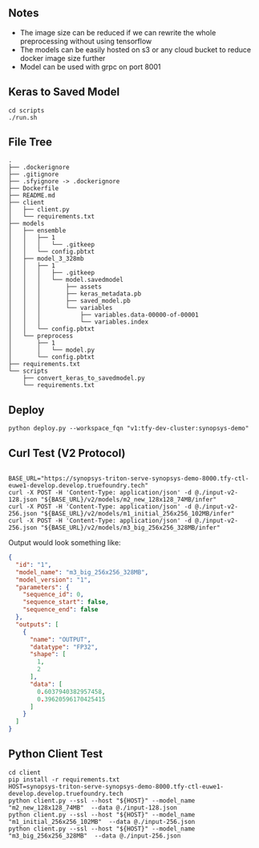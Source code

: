 Notes
---

- The image size can be reduced if we can rewrite the whole preprocessing without using tensorflow
- The models can be easily hosted on s3 or any cloud bucket to reduce docker image size further
- Model can be used with grpc on port 8001


Keras to Saved Model
---

```shell
cd scripts
./run.sh
```

File Tree
---

```
.
├── .dockerignore
├── .gitignore
├── .sfyignore -> .dockerignore
├── Dockerfile
├── README.md
├── client
│   ├── client.py
│   └── requirements.txt
├── models
│   ├── ensemble
│   │   ├── 1
│   │   │   └── .gitkeep
│   │   └── config.pbtxt
│   ├── model_3_328mb
│   │   ├── 1
│   │   │   ├── .gitkeep
│   │   │   └── model.savedmodel
│   │   │       ├── assets
│   │   │       ├── keras_metadata.pb
│   │   │       ├── saved_model.pb
│   │   │       └── variables
│   │   │           ├── variables.data-00000-of-00001
│   │   │           └── variables.index
│   │   └── config.pbtxt
│   └── preprocess
│       ├── 1
│       │   └── model.py
│       └── config.pbtxt
├── requirements.txt
└── scripts
    ├── convert_keras_to_savedmodel.py
    └── requirements.txt
```

Deploy
---
```
python deploy.py --workspace_fqn "v1:tfy-dev-cluster:synopsys-demo"
```


Curl Test (V2 Protocol)
---

```shell

BASE_URL="https://synopsys-triton-serve-synopsys-demo-8000.tfy-ctl-euwe1-develop.develop.truefoundry.tech"
curl -X POST -H 'Content-Type: application/json' -d @./input-v2-128.json "${BASE_URL}/v2/models/m2_new_128x128_74MB/infer"
curl -X POST -H 'Content-Type: application/json' -d @./input-v2-256.json "${BASE_URL}/v2/models/m1_initial_256x256_102MB/infer"
curl -X POST -H 'Content-Type: application/json' -d @./input-v2-256.json "${BASE_URL}/v2/models/m3_big_256x256_328MB/infer"
```


Output would look something like:

```json
{
  "id": "1",
  "model_name": "m3_big_256x256_328MB",
  "model_version": "1",
  "parameters": {
    "sequence_id": 0,
    "sequence_start": false,
    "sequence_end": false
  },
  "outputs": [
    {
      "name": "OUTPUT",
      "datatype": "FP32",
      "shape": [
        1,
        2
      ],
      "data": [
        0.6037940382957458,
        0.39620596170425415
      ]
    }
  ]
}
```

Python Client Test
---

```shell
cd client
pip install -r requirements.txt
HOST=synopsys-triton-serve-synopsys-demo-8000.tfy-ctl-euwe1-develop.develop.truefoundry.tech
python client.py --ssl --host "${HOST}" --model_name "m2_new_128x128_74MB"  --data @./input-128.json
python client.py --ssl --host "${HOST}" --model_name "m1_initial_256x256_102MB"  --data @./input-256.json
python client.py --ssl --host "${HOST}" --model_name "m3_big_256x256_328MB"  --data @./input-256.json
```
